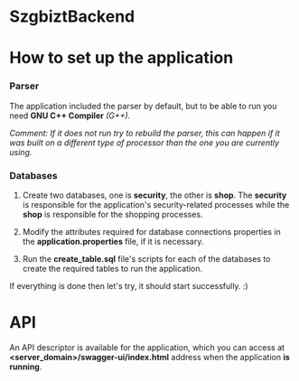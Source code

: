 # SzgbiztBackend

# How to set up the application

### Parser

The application included the parser by default, but to be able to run you need **GNU C++ Compiler** _(G++)_.

_Comment: If it does not run try to rebuild the parser, this can happen if it was built on a different type of processor
than the one you are currently using._

### Databases

1) Create two databases, one is **security**, the other is **shop**. The **security** is responsible for the
   application's security-related processes while the **shop** is responsible for
   the shopping processes.

2) Modify the attributes required for database connections properties in the **application.properties** file, if it is
   necessary.

3) Run the **create_table.sql** file's scripts for each of the databases to create the required tables to run the
   application.

If everything is done then let's try, it should start successfully. :)

# API

An API descriptor is available for the application, which you can access at **<server_domain>/swagger-ui/index.html** address when the application **is running**.